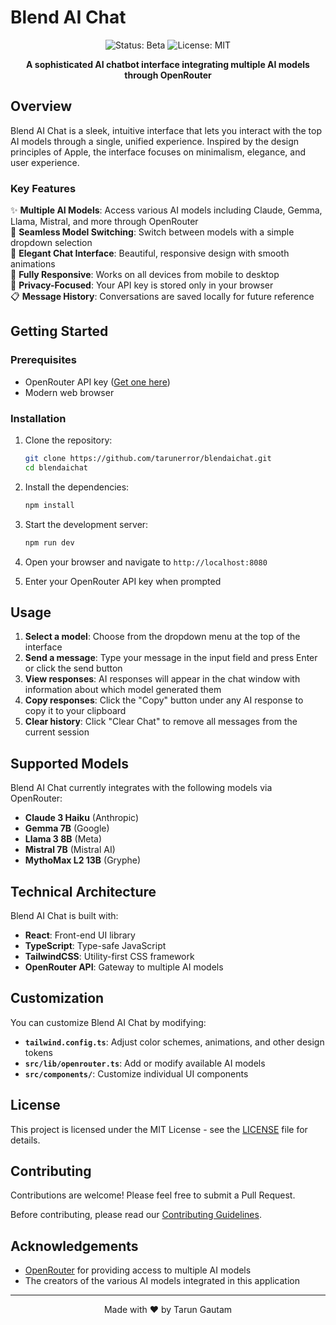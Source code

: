 
# Blend AI Chat

<p align="center">
  <img src="https://img.shields.io/badge/status-beta-blue" alt="Status: Beta">
  <img src="https://img.shields.io/badge/license-MIT-green" alt="License: MIT">
</p>

<p align="center">
  <b>A sophisticated AI chatbot interface integrating multiple AI models through OpenRouter</b>
</p>

## Overview

Blend AI Chat is a sleek, intuitive interface that lets you interact with the top AI models through a single, unified experience. Inspired by the design principles of Apple, the interface focuses on minimalism, elegance, and user experience.

### Key Features

✨ **Multiple AI Models**: Access various AI models including Claude, Gemma, Llama, Mistral, and more through OpenRouter  
🔄 **Seamless Model Switching**: Switch between models with a simple dropdown selection  
💬 **Elegant Chat Interface**: Beautiful, responsive design with smooth animations  
📱 **Fully Responsive**: Works on all devices from mobile to desktop  
🔐 **Privacy-Focused**: Your API key is stored only in your browser  
📋 **Message History**: Conversations are saved locally for future reference  

## Getting Started

### Prerequisites

- OpenRouter API key ([Get one here](https://openrouter.ai/keys))
- Modern web browser

### Installation

1. Clone the repository:
   ```bash
   git clone https://github.com/tarunerror/blendaichat.git
   cd blendaichat
   ```

2. Install the dependencies:
   ```bash
   npm install
   ```

3. Start the development server:
   ```bash
   npm run dev
   ```

4. Open your browser and navigate to `http://localhost:8080`

5. Enter your OpenRouter API key when prompted

## Usage

1. **Select a model**: Choose from the dropdown menu at the top of the interface
2. **Send a message**: Type your message in the input field and press Enter or click the send button
3. **View responses**: AI responses will appear in the chat window with information about which model generated them
4. **Copy responses**: Click the "Copy" button under any AI response to copy it to your clipboard
5. **Clear history**: Click "Clear Chat" to remove all messages from the current session

## Supported Models

Blend AI Chat currently integrates with the following models via OpenRouter:

- **Claude 3 Haiku** (Anthropic)
- **Gemma 7B** (Google)
- **Llama 3 8B** (Meta)
- **Mistral 7B** (Mistral AI)
- **MythoMax L2 13B** (Gryphe)

## Technical Architecture

Blend AI Chat is built with:

- **React**: Front-end UI library
- **TypeScript**: Type-safe JavaScript
- **TailwindCSS**: Utility-first CSS framework
- **OpenRouter API**: Gateway to multiple AI models

## Customization

You can customize Blend AI Chat by modifying:

- **`tailwind.config.ts`**: Adjust color schemes, animations, and other design tokens
- **`src/lib/openrouter.ts`**: Add or modify available AI models
- **`src/components/`**: Customize individual UI components

## License

This project is licensed under the MIT License - see the [LICENSE](LICENSE) file for details.

## Contributing

Contributions are welcome! Please feel free to submit a Pull Request.

Before contributing, please read our [Contributing Guidelines](CONTRIBUTING.md).

## Acknowledgements

- [OpenRouter](https://openrouter.ai/) for providing access to multiple AI models
- The creators of the various AI models integrated in this application

---

<p align="center">
  Made with ❤️ by Tarun Gautam
</p>
